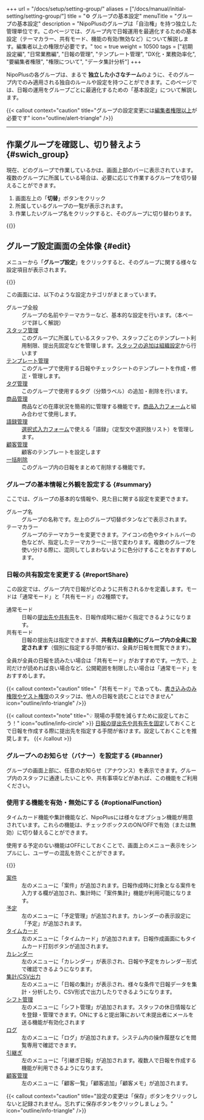 +++
url = "/docs/setup/setting-group/"
aliases = ["/docs/manual/initial-setting/setting-group/"]
title = "⚙️ グループの基本設定"
menuTitle = "グループの基本設定"
description = "NipoPlusのグループは「自治権」を持つ独立した管理単位です。このページでは、グループ内で日報運用を最適化するための基本設定（テーマカラー、共有モード、機能の有効/無効など）について解説します。編集者以上の権限が必要です。"
toc = true
weight = 10500
tags = ["初期設定編", "日常業務編", "日報の管理", "テンプレート管理", "DX化・業務効率化", "要編集者権限", "権限について", "データ集計分析"]
+++

NipoPlusの各グループは、まるで **独立した小さなチーム**のように、そのグループ内でのみ適用される独自のルールや設定を持つことができます。このページでは、日報の運用をグループごとに最適化するための「基本設定」について解説します。

{{< callout context="caution" title="グループの設定変更には[編集者権限以上](/docs/setup/staff-global/rank/)が必要です" icon="outline/alert-triangle" />}}

---

## 作業グループを確認し、切り替えよう {#swich_group}

現在、どのグループで作業しているかは、画面上部のバーに表示されています。複数のグループに所属している場合は、必要に応じて作業するグループを切り替えることができます。

1.  画面左上の「**切替**」ボタンをクリック
2.  所属しているグループの一覧が表示されます。
3.  作業したいグループ名をクリックすると、そのグループに切り替わります。

{{<icatch filename="img/switch" msg="現在の作業グループは画面上部に表示されます。他のグループに切り替えたい場合は、ここをクリックしましょう。" alice="here">}}

## グループ設定画面の全体像 {#edit}

メニューから「**グループ設定**」をクリックすると、そのグループに関する様々な設定項目が表示されます。

{{<icatch filename="img/group-manage" msg="グループの全般設定画面では、テーマカラーの変更や、使用する機能の有効/無効を設定できます。" alice="ok">}}

この画面には、以下のような設定カテゴリがまとまっています。

<dl class="basic">
<dt>グループ全般</dt>
<dd>グループの名前やテーマカラーなど、基本的な設定を行います。（本ページで詳しく解説）</dd>
<dt><a href="/docs/setup/staff-local/_about/">スタッフ管理</a></dt>
<dd>このグループに所属しているスタッフや、スタッフごとのテンプレート利用制限、提出先固定などを管理します。<a href="/docs/setup/make-group/#join_staff">スタッフの追加は組織設定</a>から行います</dd>
<dt><a href="/docs/template/make/">テンプレート管理</a></dt>
<dd>このグループで使用する日報やチェックシートのテンプレートを作成・修正・管理します。</dd>
<dt><a href="/docs/setup/advanced-setting/tag/">タグ管理</a></dt>
<dd>このグループで使用するタグ（分類ラベル）の追加・削除を行います。</dd>
<dt><a href="/docs/setup/advanced-setting/point/">商品管理</a></dt>
<dd>商品などの在庫状況を簡易的に管理する機能です。<a href="/docs/template/mod/">商品入力フォーム</a>と組み合わせて使用します。</dd>
<dt><a href="/docs/setup/advanced-setting/goroku/">語録管理</a></dt>
<dd><a href="/docs/template/selects/">選択式入力フォーム</a>で使える「語録」（定型文や選択肢リスト）を管理します。</dd>
<dt><a href="/docs/template/customer/">顧客管理</a></dt>
<dd>顧客のテンプレートを設定します</dd>
<dt><a href="/docs/manual/read-report/removereport/#batch_remove">一括削除</a></dt>
<dd>このグループ内の日報をまとめて削除する機能です。</dd>
</dl>

### グループの基本情報と外観を設定する {#summary}

ここでは、グループの基本的な情報や、見た目に関する設定を変更できます。

<dl class="basic">
<dt>グループ名</dt>
<dd>グループの名称です。左上のグループ切替ボタンなどで表示されます。</dd>
<dt>テーマカラー</dt>
<dd>グループのテーマカラーを変更できます。アイコンの色やタイトルバーの色などが、指定したテーマカラーに一括で変わります。複数のグループを使い分ける際に、混同してしまわないように色分けすることをおすすめします。</dd>
</dl>

### 日報の共有設定を変更する {#reportShare}

この設定では、グループ内で日報がどのように共有されるかを定義します。モードは「通常モード」と「共有モード」の2種類です。

<dl class="basic">
<dt>通常モード</dt>
<dd>日報の<a href="/docs/manual/write-report/dist/">提出先や共有先</a>を、日報作成時に細かく指定できるようになります。</dd>
<dt>共有モード</dt>
<dd>日報の提出先は指定できますが、<strong>共有先は自動的にグループ内の全員に設定されます</strong>（個別に指定する手間が省け、全員が日報を閲覧できます）。</dd>
</dl>

全員が全員の日報を読みたい場合は「共有モード」がおすすめです。一方で、上司だけが読めれば良い場合など、公開範囲を制限したい場合は「通常モード」をおすすめします。

{{< callout context="caution" title="「共有モード」であっても、[書き込みのみ権限やゲスト権限](/docs/setup/staff-global/rank/#others)のスタッフは、他人の日報を読むことはできません" icon="outline/info-triangle" />}}

{{< callout context="note" title="💡 現場の手間を減らすために設定しておこう！" icon="outline/info-circle" >}}
[日報の提出先や共有先を固定](/docs/setup/staff-local/dist/)しておくことで日報を作成する際に提出先を指定する手間が省けます。設定しておくことを推奨します。
{{< /callout >}}

### グループへのお知らせ（バナー）を設定する {#banner}

グループの画面上部に、任意のお知らせ（アナウンス）を表示できます。グループ内のスタッフに通達したいことや、共有事項などがあれば、この機能をご利用ください。

### 使用する機能を有効・無効にする {#optionalFunction}

タイムカード機能や集計機能など、NipoPlusには様々なオプション機能が用意されています。これらの機能は、チェックボックスのON/OFFで有効（または無効）に切り替えることができます。

使用する予定のない機能はOFFにしておくことで、画面上のメニュー表示をシンプルにし、ユーザーの混乱を防ぐことができます。

{{<iTablet filename="img/functions" msg="使わない機能はOFFにしておくと見た目がスッキリ" alice="ok">}}

<dl class="basic">
<dt><a href="/docs/manual/anken/_about/">案件</a></dt>
<dd>左のメニューに「案件」が追加されます。日報作成時に対象となる案件を入力する欄が追加され、集計時に「案件集計」機能が利用可能になります。</dd>
<dt><a href="/docs/manual/event/add/">予定</a></dt>
<dd>左のメニューに「予定管理」が追加されます。カレンダーの表示設定に「予定」が追加されます。</dd>
<dt><a href="/docs/manual/timecard/input/">タイムカード</a></dt>
<dd>左のメニューに「タイムカード」が追加されます。日報作成画面にもタイムカード打刻ボタンが追加されます。</dd>
<dt><a href="/docs/manual/calendar/_about/">カレンダー</a></dt>
<dd>左のメニューに「カレンダー」が表示され、日報や予定をカレンダー形式で確認できるようになります。</dd>
<dt><a href="/docs/manual/analytics/_about/">集計/CSV出力</a></dt>
<dd>左のメニューに「日報の集計」が表示され、様々な条件で日報データを集計・分析したり、CSV形式で出力したりできるようになります。</dd>
<dt><a href="/docs/manual/utils/shift/">シフト管理</a></dt>
<dd>左のメニューに「シフト管理」が追加されます。スタッフの休日情報などを登録・管理できます。ONにすると提出簿において未提出者にメールを送る機能が有効化されます</dd>
<dt><a href="/docs/manual/utils/log/">ログ</a></dt>
<dd>左のメニューに「ログ」が追加されます。システム内の操作履歴などを閲覧専用で確認できます。</dd>
<dt><a href="/docs/manual/write-report/relation/">引継ぎ</a></dt>
<dd>左のメニューに「引継ぎ日報」が追加されます。複数人で日報を作成する機能が利用できるようになります。</dd>
<dt><a href="/docs/manual/customer/input/">顧客管理</a></dt>
<dd>左のメニューに「顧客一覧」「顧客追加」「顧客メモ」が追加されます。</dd>
</dl>

{{< callout context="caution" title="設定の変更は「保存」ボタンをクリックしないと記録されません。忘れずに保存ボタンをクリックしましょう。" icon="outline/info-triangle" />}}
